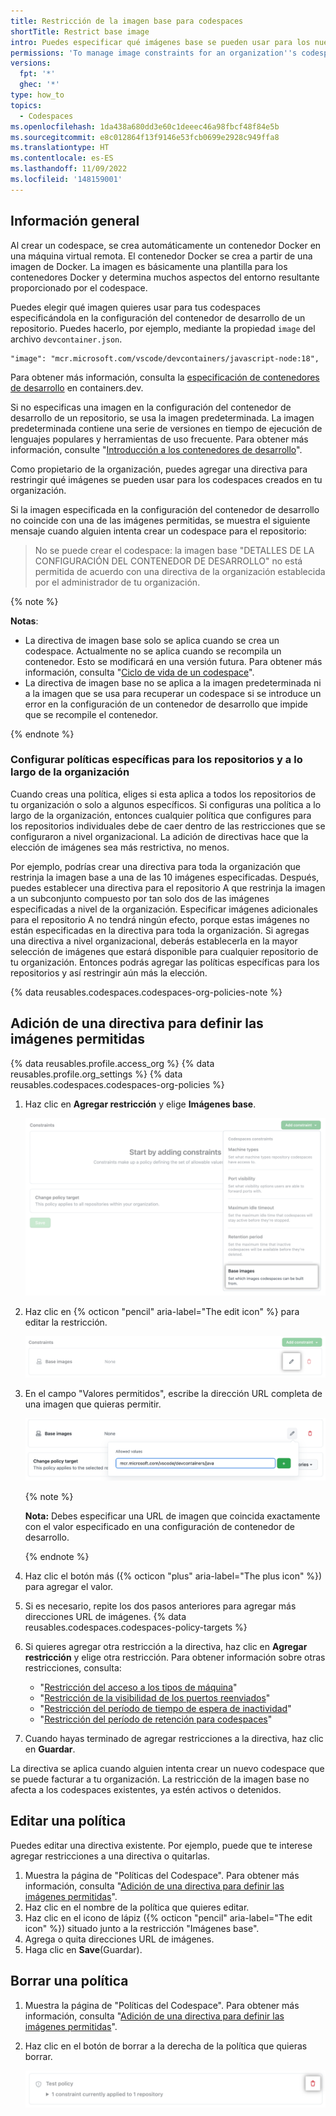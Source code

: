 ```yaml
---
title: Restricción de la imagen base para codespaces
shortTitle: Restrict base image
intro: Puedes especificar qué imágenes base se pueden usar para los nuevos codespaces creados en tu organización.
permissions: 'To manage image constraints for an organization''s codespaces, you must be an owner of the organization.'
versions:
  fpt: '*'
  ghec: '*'
type: how_to
topics:
  - Codespaces
ms.openlocfilehash: 1da438a680dd3e60c1deeec46a98fbcf48f84e5b
ms.sourcegitcommit: e8c012864f13f9146e53fcb0699e2928c949ffa8
ms.translationtype: HT
ms.contentlocale: es-ES
ms.lasthandoff: 11/09/2022
ms.locfileid: '148159001'
---
```

## Información general

Al crear un codespace, se crea automáticamente un contenedor Docker en una máquina virtual remota. El contenedor Docker se crea a partir de una imagen de Docker. La imagen es básicamente una plantilla para los contenedores Docker y determina muchos aspectos del entorno resultante proporcionado por el codespace.

Puedes elegir qué imagen quieres usar para tus codespaces especificándola en la configuración del contenedor de desarrollo de un repositorio. Puedes hacerlo, por ejemplo, mediante la propiedad `image` del archivo `devcontainer.json`.

```json{:copy}
"image": "mcr.microsoft.com/vscode/devcontainers/javascript-node:18",
```

Para obtener más información, consulta la [especificación de contenedores de desarrollo](https://containers.dev/implementors/json_reference/) en containers.dev.

Si no especificas una imagen en la configuración del contenedor de desarrollo de un repositorio, se usa la imagen predeterminada. La imagen predeterminada contiene una serie de versiones en tiempo de ejecución de lenguajes populares y herramientas de uso frecuente. Para obtener más información, consulte "[Introducción a los contenedores de desarrollo](/codespaces/setting-up-your-project-for-codespaces/introduction-to-dev-containers#using-the-default-dev-container-configuration)".

Como propietario de la organización, puedes agregar una directiva para restringir qué imágenes se pueden usar para los codespaces creados en tu organización.

Si la imagen especificada en la configuración del contenedor de desarrollo no coincide con una de las imágenes permitidas, se muestra el siguiente mensaje cuando alguien intenta crear un codespace para el repositorio:

> No se puede crear el codespace: la imagen base "DETALLES DE LA CONFIGURACIÓN DEL CONTENEDOR DE DESARROLLO" no está permitida de acuerdo con una directiva de la organización establecida por el administrador de tu organización.

{% note %}

**Notas**: 
* La directiva de imagen base solo se aplica cuando se crea un codespace. Actualmente no se aplica cuando se recompila un contenedor. Esto se modificará en una versión futura. Para obtener más información, consulta "[Ciclo de vida de un codespace](/codespaces/developing-in-codespaces/the-codespace-lifecycle#rebuilding-a-codespace)".
* La directiva de imagen base no se aplica a la imagen predeterminada ni a la imagen que se usa para recuperar un codespace si se introduce un error en la configuración de un contenedor de desarrollo que impide que se recompile el contenedor. 

{% endnote %}

### Configurar políticas específicas para los repositorios y a lo largo de la organización

Cuando creas una política, eliges si esta aplica a todos los repositorios de tu organización o solo a algunos específicos. Si configuras una política a lo largo de la organización, entonces cualquier política que configures para los repositorios individuales debe de caer dentro de las restricciones que se configuraron a nivel organizacional. La adición de directivas hace que la elección de imágenes sea más restrictiva, no menos.

Por ejemplo, podrías crear una directiva para toda la organización que restrinja la imagen base a una de las 10 imágenes especificadas. Después, puedes establecer una directiva para el repositorio A que restrinja la imagen a un subconjunto compuesto por tan solo dos de las imágenes especificadas a nivel de la organización. Especificar imágenes adicionales para el repositorio A no tendrá ningún efecto, porque estas imágenes no están especificadas en la directiva para toda la organización. Si agregas una directiva a nivel organizacional, deberás establecerla en la mayor selección de imágenes que estará disponible para cualquier repositorio de tu organización. Entonces podrás agregar las políticas específicas para los repositorios y así restringir aún más la elección.

{% data reusables.codespaces.codespaces-org-policies-note %}

## Adición de una directiva para definir las imágenes permitidas

{% data reusables.profile.access_org %} {% data reusables.profile.org_settings %} {% data reusables.codespaces.codespaces-org-policies %}
1. Haz clic en **Agregar restricción** y elige **Imágenes base**.

   ![Captura de pantalla del menú desplegable "Agregar restricción"](/assets/images/help/codespaces/add-constraint-dropdown-image.png)

1. Haz clic en {% octicon "pencil" aria-label="The edit icon" %} para editar la restricción.

   ![Captura de pantalla del icono de lápiz para editar la restricción](/assets/images/help/codespaces/edit-image-constraint.png)

1. En el campo "Valores permitidos", escribe la dirección URL completa de una imagen que quieras permitir.

   ![Captura de pantalla de una entrada en el campo "Valores permitidos"](/assets/images/help/codespaces/image-allowed-values.png)
 
   {% note %}

   **Nota:** Debes especificar una URL de imagen que coincida exactamente con el valor especificado en una configuración de contenedor de desarrollo.

   {% endnote %}

1. Haz clic el botón más ({% octicon "plus" aria-label="The plus icon" %}) para agregar el valor.
1. Si es necesario, repite los dos pasos anteriores para agregar más direcciones URL de imágenes.
{% data reusables.codespaces.codespaces-policy-targets %}
1. Si quieres agregar otra restricción a la directiva, haz clic en **Agregar restricción** y elige otra restricción. Para obtener información sobre otras restricciones, consulta:
   * "[Restricción del acceso a los tipos de máquina](/codespaces/managing-codespaces-for-your-organization/restricting-access-to-machine-types)"
   * "[Restricción de la visibilidad de los puertos reenviados](/codespaces/managing-codespaces-for-your-organization/restricting-the-visibility-of-forwarded-ports)"
   * "[Restricción del período de tiempo de espera de inactividad](/codespaces/managing-codespaces-for-your-organization/restricting-the-idle-timeout-period)"
   * "[Restricción del período de retención para codespaces](/codespaces/managing-codespaces-for-your-organization/restricting-the-retention-period-for-codespaces)"
1. Cuando hayas terminado de agregar restricciones a la directiva, haz clic en **Guardar**.

La directiva se aplica cuando alguien intenta crear un nuevo codespace que se puede facturar a tu organización. La restricción de la imagen base no afecta a los codespaces existentes, ya estén activos o detenidos.

## Editar una política

Puedes editar una directiva existente. Por ejemplo, puede que te interese agregar restricciones a una directiva o quitarlas.

1. Muestra la página de "Políticas del Codespace". Para obtener más información, consulta "[Adición de una directiva para definir las imágenes permitidas](#adding-a-policy-to-define-the-allowed-images)".
1. Haz clic en el nombre de la política que quieres editar.
1. Haz clic en el icono de lápiz ({% octicon "pencil" aria-label="The edit icon" %}) situado junto a la restricción "Imágenes base".
1. Agrega o quita direcciones URL de imágenes.
1. Haga clic en **Save**(Guardar).

## Borrar una política 

1. Muestra la página de "Políticas del Codespace". Para obtener más información, consulta "[Adición de una directiva para definir las imágenes permitidas](#adding-a-policy-to-define-the-allowed-images)".
1. Haz clic en el botón de borrar a la derecha de la política que quieras borrar.

   ![Captura de pantalla del botón de eliminación de una directiva](/assets/images/help/codespaces/policy-delete.png)
